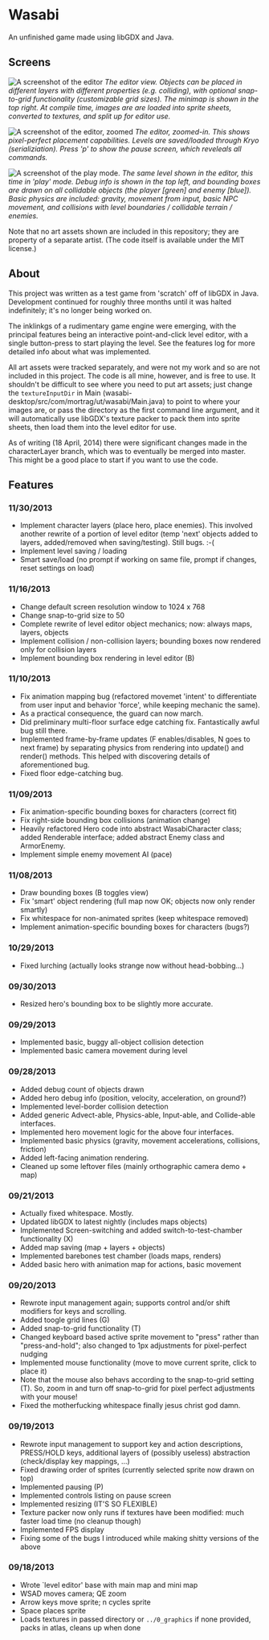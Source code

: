 # Wasabi
An unfinished game made using libGDX and Java.

## Screens
![A screenshot of the editor](screen_editor_overview.png)
_The editor view. Objects can be placed in different layers with different properties (e.g. colliding), with optional snap-to-grid functionality (customizable grid sizes). The minimap is shown in the top right. At compile time, images are are loaded into sprite sheets, converted to textures, and split up for editor use._

![A screenshot of the editor, zoomed](screen_editor_zoom.png)
_The editor, zoomed-in. This shows pixel-perfect placement capabilities. Levels are saved/loaded through Kryo (serializiation). Press 'p' to show the pause screen, which reveleals all commands._ 

![A screenshot of the play mode.](screen_play_bb.png)
_The same level shown in the editor, this time in 'play' mode. Debug info is shown in the top left, and bounding boxes are drawn on all collidable objects (the player [green] and enemy [blue]). Basic physics are included: gravity, movement from input, basic NPC movement, and collisions with level boundaries / collidable terrain / enemies._

Note that no art assets shown are included in this repository; they are property of a separate artist. (The code itself is available under the MIT license.)

## About
This project was written as a test game from 'scratch' off of libGDX in Java. Development continued for roughly three months until it was halted indefinitely; it's no longer being worked on.

The inklinkgs of a rudimentary game engine were emerging, with the principal features being an interactive point-and-click level editor, with a single button-press to start playing the level. See the features log for more detailed info about what was implemented.

All art assets were tracked separately, and were not my work and so are not included in this project. The code is all mine, however, and is free to use. It shouldn't be difficult to see where you need to put art assets; just change the `textureInputDir` in Main (wasabi-desktop/src/com/mortrag/ut/wasabi/Main.java) to point to where your images are, or pass the directory as the first command line argument, and it will automatically use libGDX's texture packer to pack them into sprite sheets, then load them into the level editor for use.

As of writing (18 April, 2014) there were significant changes made in the characterLayer branch, which was to eventually be merged into master. This might be a good place to start if you want to use the code.

## Features

### 11/30/2013
* Implement character layers (place hero, place enemies). This involved another rewrite of a portion of level editor (temp 'next' objects added to layers, added/removed when saving/testing). Still bugs. :-(
* Implement level saving / loading
* Smart save/load (no prompt if working on same file, prompt if changes, reset settings on load)

### 11/16/2013
* Change default screen resolution window to 1024 x 768
* Change snap-to-grid size to 50
* Complete rewrite of level editor object mechanics; now: always maps, layers, objects
* Implement collision / non-collision layers; bounding boxes now rendered only for collision layers
* Implement bounding box rendering in level editor (B)

### 11/10/2013
* Fix animation mapping bug (refactored movemet 'intent' to differentiate from user input and behavior 'force', while keeping mechanic the same).
* As a practical consequence, the guard can now march.
* Did preliminary multi-floor surface edge catching fix. Fantastically awful bug still there.
* Implemented frame-by-frame updates (F enables/disables, N goes to next frame) by separating physics from rendering into update() and render() methods. This helped with discovering details of aforementioned bug.
* Fixed floor edge-catching bug.

### 11/09/2013
* Fix animation-specific bounding boxes for characters (correct fit)
* Fix right-side bounding box collisions (animation change)
* Heavily refactored Hero code into abstract WasabiCharacter class; added Renderable interface; added abstract Enemy class and ArmorEnemy.
* Implement simple enemy movement AI (pace)

### 11/08/2013
* Draw bounding boxes (B toggles view)
* Fix 'smart' object rendering (full map now OK; objects now only render smartly)
* Fix whitespace for non-animated sprites (keep whitespace removed)
* Implement animation-specific bounding boxes for characters (bugs?)

### 10/29/2013
* Fixed lurching (actually looks strange now without head-bobbing...)

### 09/30/2013
* Resized hero's bounding box to be slightly more accurate.

### 09/29/2013
* Implemented basic, buggy all-object collision detection
* Implemented basic camera movement during level

### 09/28/2013
* Added debug count of objects drawn
* Added hero debug info (position, velocity, acceleration, on ground?)
* Implemented level-border collision detection
* Added generic Advect-able, Physics-able, Input-able, and Collide-able interfaces.
* Implemented hero movement logic for the above four interfaces.
* Implemented basic physics (gravity, movement accelerations, collisions, friction)
* Added left-facing animation rendering.
* Cleaned up some leftover files (mainly orthographic camera demo + map)

### 09/21/2013
* Actually fixed whitespace. Mostly.
* Updated libGDX to latest nightly (includes maps objects)
* Implemented Screen-switching and added switch-to-test-chamber functionality (X)
* Added map saving (map + layers + objects)
* Implemented barebones test chamber (loads maps, renders)
* Added basic hero with animation map for actions, basic movement

### 09/20/2013
* Rewrote input management again; supports control and/or shift modifiers for keys and scrolling.
* Added toogle grid lines (G)
* Added snap-to-grid functionality (T)
* Changed keyboard based active sprite movement to "press" rather than "press-and-hold"; also changed to 1px adjustments for pixel-perfect nudging
* Implemented mouse functionality (move to move current sprite, click to place it)
* Note that the mouse also behavs according to the snap-to-grid setting (T). So, zoom in and turn off snap-to-grid for pixel perfect adjustments with your mouse!
* Fixed the motherfucking whitespace finally jesus christ god damn.

### 09/19/2013
* Rewrote input management to support key and action descriptions, PRESS/HOLD keys, additional layers of (possibly useless) abstraction (check/display key mappings, ...)
* Fixed drawing order of sprites (currently selected sprite now drawn on top)
* Implemented pausing (P)
* Implemented controls listing on pause screen
* Implemented resizing (IT'S SO FLEXIBLE)
* Texture packer now only runs if textures have been modified: much faster load time (no cleanup though)
* Implemented FPS display
* Fixing some of the bugs I introduced while making shitty versions of the above

### 09/18/2013
* Wrote `level editor' base with main map and mini map
* WSAD moves camera; QE zoom
* Arrow keys move sprite; n cycles sprite
* Space places sprite
* Loads textures in passed directory or `../0_graphics` if none provided, packs in atlas, cleans up when done
